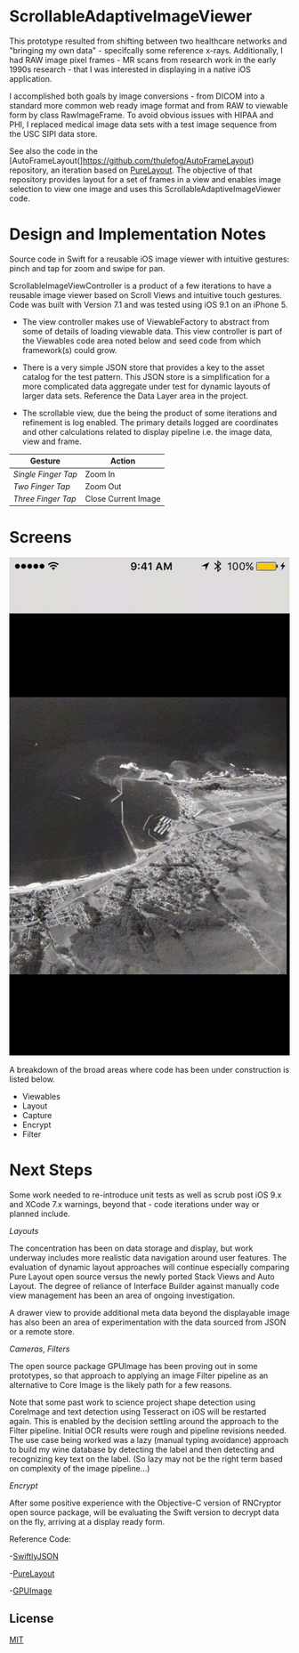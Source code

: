 # ScrollableAdaptiveImageViewer

This prototype resulted from shifting between two healthcare networks and "bringing my own data" - specifcally some reference x-rays. Additionally, I had RAW image pixel frames - MR scans from research work in the early 1990s research - that I was interested in displaying in a native iOS application.

I accomplished both goals by image conversions - from DICOM into a standard more common web ready image format and from RAW to viewable form by class RawImageFrame. To avoid obvious issues with HIPAA and PHI, I replaced medical image data sets with a test image sequence from the USC SIPI data store.

See also the code in the [AutoFrameLayout(]https://github.com/thulefog/AutoFrameLayout) repository, an iteration based on [PureLayout](https://github.com/PureLayout). The objective of that repository provides layout for a set of frames in a view and enables image selection to view one image and uses this ScrollableAdaptiveImageViewer code.

# Design and Implementation Notes

Source code in Swift for a reusable iOS image viewer with intuitive gestures: pinch and tap for zoom and swipe for pan.

ScrollableImageViewController is a product of a few iterations to have a reusable image viewer based on Scroll Views and intuitive touch gestures.  Code was built with Version 7.1 and was tested using iOS 9.1 on an iPhone 5.

- The view controller makes use of ViewableFactory to abstract from some of details of loading viewable data. This view controller is part of the Viewables code area noted below and seed code from which framework(s) could grow.

- There is a very simple JSON store that provides a key to the asset catalog for the test pattern. This JSON store is a simplification for a more complicated data aggregate under test for dynamic layouts of larger data sets. Reference the Data Layer area in the project.

- The scrollable view, due the being the product of some iterations and refinement is log enabled. The primary details logged are coordinates and other calculations related to display pipeline i.e. the image data, view and frame.

| Gesture | Action |
|---|---|
| *Single Finger Tap* | Zoom In |
| *Two Finger Tap* | Zoom Out |
| *Three Finger Tap* | Close Current Image  |

# Screens

![Clip](./Scrollable.gif)

A breakdown of the broad areas where code has been under construction is listed below.

- Viewables
- Layout
- Capture
- Encrypt
- Filter

# Next Steps

Some work needed to re-introduce unit tests as well as scrub post iOS 9.x and XCode 7.x warnings, beyond that - code iterations under way or planned include.


*Layouts*

The concentration has been on data storage and display, but work underway includes more realistic data navigation around user features. The evaluation of dynamic layout approaches will continue especially comparing Pure Layout open source versus the newly ported Stack Views and Auto Layout. The degree of reliance of Interface Builder against manually code view management has been an area of ongoing investigation.

A drawer view to provide additional meta data beyond the displayable image has also been an area of experimentation with the data sourced from JSON or a remote store.

*Cameras*, *Filters*

The open source package GPUImage has been proving out in some prototypes, so that approach to applying an image Filter pipeline as an alternative to Core Image is the likely path for a few reasons.

Note that some past work to science project shape detection using CoreImage and text detection using Tesseract on iOS will be restarted again. This is enabled by the decision settling around the approach to the Filter pipeline. Initial OCR results were rough and pipeline revisions needed. The use case being worked was a lazy (manual typing avoidance) approach to build my wine database by detecting the label and then detecting and recognizing key text on the label. (So lazy may not be the right term based on complexity of the image pipeline...)

*Encrypt*

After some positive experience with the Objective-C version of RNCryptor open source package, will be evaluating the Swift version to decrypt data on the fly, arriving at a display ready form.

Reference Code:

-[SwiftlyJSON](https://github.com/SwiftyJSON/SwiftyJSON)

-[PureLayout](https://github.com/PureLayout)

-[GPUImage](https://github.com/BradLarson/GPUImage)

## License
[MIT](http://firebase.mit-license.org)
